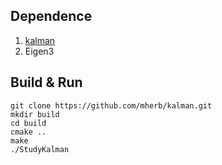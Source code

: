 
## Dependence

1. [kalman](https://github.com/mherb/kalman.git)
2. Eigen3

## Build & Run

```shell script
git clone https://github.com/mherb/kalman.git
mkdir build
cd build
cmake ..
make
./StudyKalman
```